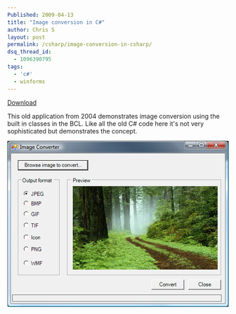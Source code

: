 ```yaml
---
Published: 2009-04-13
title: "Image conversion in C#"
author: Chris S
layout: post
permalink: /csharp/image-conversion-in-csharp/
dsq_thread_id:
  - 1096390795
tags:
  - 'c#'
  - winforms
---
```

[Download][1]

This old application from 2004 demonstrates image conversion using the built in classes in the BCL. Like all the old C# code here it's not very sophisticated but demonstrates the concept.

<!--more-->

  
![Image conversion in C#][2]

 [1]: /wp-content/uploads/2013/02/ImageConverter.zip
 [2]: /wp-content/uploads/2009/04/imageconverter.jpg
